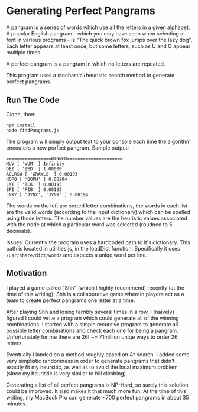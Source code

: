 # Generating Perfect Pangrams
A pangram is a series of words which use all the letters in a given alphabet. A popular English pangram - which you may have seen when selecting a font in various programs - is "The quick brown fox jumps over the lazy dog". Each letter appears at least once, but some letters, such as U and O appear multiple times. 

A perfect pangram is a pangram in which no letters are repeated.

This program uses a stochastic+heuristic search method to generate perfect pangrams. 

## Run The Code

Clone, then:

```
npm install
node findPangrams.js
```

The program will simply output text to your console each time the algorithm encouters a new perfect pangram. Sample output:

```
=================WINNER=====================
MUV [ 'VUM' ] Infinity
DEZ [ 'ZED' ] 1.00000
AGLRSW [ 'GRAWLS' ] 0.00193
HOPQ [ 'QOPH' ] 0.00204
CKT [ 'TCK' ] 0.00195
BFI [ 'FIB' ] 0.00192
JNXY [ 'JYNX', 'JYNX' ] 0.00194
```

The words on the left are sorted letter combinations, the words in each list are the valid words (according to the input dictionary) which can be spelled using those letters. The number values are the heuristic values associated with the node at which a particular word was selected (roudned to 5 decimals).

Issues: Currently the program uses a hardcoded path to it's dictionary. This path is located in utilities.js, in the loadDict function. Specifically it uses `/usr/share/dict/words` and expects a uniqe word per line. 

## Motivation

I played a game called "Shh" (which I highly recommend) recently (at the time of this writing). Shh is a collaborative game wherein players act as a team to create perfect pangrams one letter at a time. 

After playing Shh and losing terribly several times in a row, I (naively) figured I could write a program which could generate all of the winning combinations. I started with a simple recursive program to generate all possible letter combinations and check each one for being a pangram. Unfortunately for me there are 26! ~= 71million uniqe ways to order 26 letters. 

Eventually I landed on a method roughly based on A* search. I added some very simplistic randomness in order to generate pangrams that didn't exactly fit my heursitic, as well as to avoid the local maximum problem (since my heuristic is very similar to hill climbing).

Generating a list of all perfect pangrams is NP-Hard, so surely this solution could be improved. It also makes it that much more fun. At the time of this writing, my MacBook Pro can generate ~700 perfect pangrams in about 35 minutes.

